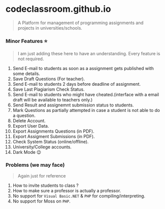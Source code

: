 # codeclassroom.github.io
> A Platform for management of programming
assignments and projects in universities/schools.

### Minor Features :star:
> I am just adding these here to have an understanding. Every feature is not required.

1. Send E-mail to students as soon as a assignment gets published with some details.
2. Save Draft Questions (For teacher).
3. Send E-mail to students 2 days before deadline of assignment.
4. Save Last Plagiarism Check Status.
5. Send E-mail to students who might have cheated.(interface with a email draft will be available to teachers only.)
6. Send Result and assignemnt submission status to students.
7. Mark Questions as partially attempted in case a student is not able to do a question.
8. Delete Account.
9. Export User Data.
10. Export Assignments Questions (in PDF).
11. Export Assigment Submissions (in PDF).
12. Check System Status (online/offline).
13. University/College accounts.
14. Dark Mode :wink:


### Problems (we may face)
> Again just for reference

1. How to invite students to class ?
2. How to make sure a professor is actually a professor.
3. No support for `Visual Basic.NET` & `PHP` for compiling/interpreting.
4. No support for Moss on `PHP`.
